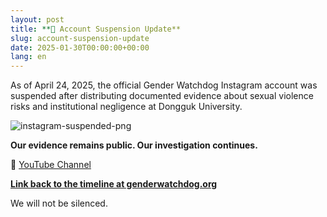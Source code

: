 ```yaml
---
layout: post
title: **🚨 Account Suspension Update**
slug: account-suspension-update
date: 2025-01-30T00:00:00+00:00
lang: en
---
```


As of April 24, 2025, the official Gender Watchdog Instagram account was suspended after distributing documented evidence about sexual violence risks and institutional negligence at Dongguk University.  

![instagram-suspended-png](https://i.ibb.co/RGVF0mzk/instagram-suspended-04252025.png)

**Our evidence remains public. Our investigation continues.**  

📌 [YouTube Channel](https://www.youtube.com/@GenderWatchdog)  

**[Link back to the timeline at genderwatchdog.org](https://genderwatchdog.org/)**


We will not be silenced.



